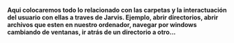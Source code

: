 **Aqui colocaremos todo lo relacionado con las carpetas y la interactuación del usuario con ellas a traves de Jarvis.
Ejemplo, abrir directorios, abrir archivos que esten en nuestro ordenador, navegar por windows cambiando de ventanas, ir atrás de un directorio a otro...**
